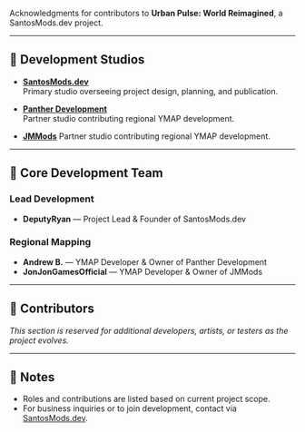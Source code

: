 Acknowledgments for contributors to **Urban Pulse: World Reimagined**, a SantosMods.dev project.

---

## 🏢 Development Studios
- **[SantosMods.dev](https://santosmods.dev)**  
  Primary studio overseeing project design, planning, and publication.

- **[Panther Development](https://discord.gg/jeK7BNtpyc)**  
  Partner studio contributing regional YMAP development.
- **[JMMods](https://discord.gg/N9KgZx4KUn)**
  Partner studio contributing regional YMAP development.

---

## 👤 Core Development Team
### Lead Development
- **DeputyRyan** — Project Lead & Founder of SantosMods.dev

### Regional Mapping
- **Andrew B.** — YMAP Developer & Owner of Panther Development
- **JonJonGamesOfficial** — YMAP Developer & Owner of JMMods

---

## 🧩 Contributors
*This section is reserved for additional developers, artists, or testers as the project evolves.*

---

## 📌 Notes
- Roles and contributions are listed based on current project scope.
- For business inquiries or to join development, contact via [SantosMods.dev](https://santosmods.dev).
